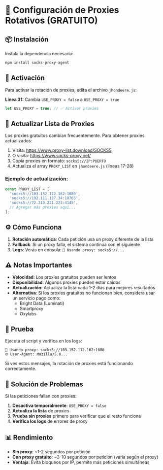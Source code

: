 # 🔀 Configuración de Proxies Rotativos (GRATUITO)

## 📦 Instalación

Instala la dependencia necesaria:

```bash
npm install socks-proxy-agent
```

## 🚀 Activación

Para activar la rotación de proxies, edita el archivo `jhondeere.js`:

**Línea 31:** Cambia `USE_PROXY = false` a `USE_PROXY = true`

```javascript
let USE_PROXY = true; // ✅ Activar proxies
```

## 🔄 Actualizar Lista de Proxies

Los proxies gratuitos cambian frecuentemente. Para obtener proxies actualizados:

1. Visita: https://www.proxy-list.download/SOCKS5
2. O visita: https://www.socks-proxy.net/
3. Copia proxies en formato: `socks5://IP:PUERTO`
4. Actualiza el array `PROXY_LIST` en `jhondeere.js` (líneas 17-28)

### Ejemplo de actualización:

```javascript
const PROXY_LIST = [
  'socks5://103.152.112.162:1080',
  'socks5://192.111.137.34:18765',
  'socks5://72.210.221.223:4145',
  // Agregar más proxies aquí...
];
```

## ⚙️ Cómo Funciona

1. **Rotación automática**: Cada petición usa un proxy diferente de la lista
2. **Fallback**: Si un proxy falla, el sistema continúa con el siguiente
3. **Logs**: Verás en consola: `🔀 Usando proxy: socks5://...`

## ⚠️ Notas Importantes

- **Velocidad**: Los proxies gratuitos pueden ser lentos
- **Disponibilidad**: Algunos proxies pueden estar caídos
- **Actualización**: Actualiza la lista cada 1-2 días para mejores resultados
- **Alternativa**: Si los proxies gratuitos no funcionan bien, considera usar un servicio pago como:
  - Bright Data (Luminati)
  - Smartproxy
  - Oxylabs

## 🧪 Prueba

Ejecuta el script y verifica en los logs:

```
🔀 Usando proxy: socks5://103.152.112.162:1080
🌐 User-Agent: Mozilla/5.0...
```

Si ves estos mensajes, la rotación de proxies está funcionando correctamente.

## 🐛 Solución de Problemas

Si las peticiones fallan con proxies:

1. **Desactiva temporalmente**: `USE_PROXY = false`
2. **Actualiza la lista** de proxies
3. **Prueba sin proxies** primero para verificar que el resto funciona
4. **Verifica los logs** de errores de proxy

## 📊 Rendimiento

- **Sin proxy**: ~1-2 segundos por petición
- **Con proxy gratuito**: ~3-10 segundos por petición (varía según el proxy)
- **Ventaja**: Evita bloqueos por IP, permite más peticiones simultáneas
